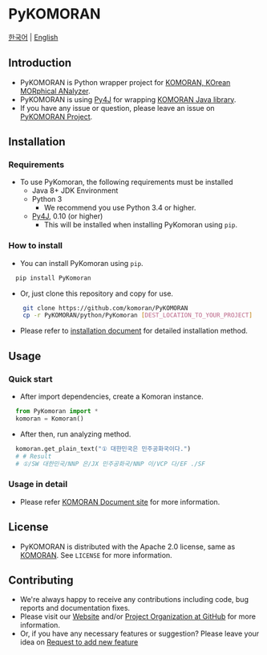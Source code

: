 # PyKOMORAN

[한국어](README.md) | [English](README.en.md)

## Introduction

* PyKOMORAN is Python wrapper project for [KOMORAN, KOrean MORphical ANalyzer](https://github.com/shin285/KOMORAN).
* PyKOMORAN is using [Py4J](https://github.com/bartdag/py4j) for wrapping [KOMORAN Java library](https://github.com/shin285/KOMORAN).
* If you have any issue or question, please leave an issue on [PyKOMORAN Project](https://github.com/komoran/PyKOMORAN/issues).

## Installation

### Requirements

* To use PyKomoran, the following requirements must be installed
  * Java 8+ JDK Environment
  * Python 3
    * We recommend you use Python 3.4 or higher.
  * [Py4J](https://www.py4j.org/install.html), 0.10 (or higher)
    * This will be installed when installing PyKomoran using `pip`.

### How to install

* You can install PyKomoran using `pip`.

```sh
  pip install PyKomoran
```

* Or, just clone this repository and copy for use.

```sh
    git clone https://github.com/komoran/PyKOMORAN
    cp -r PyKOMORAN/python/PyKomoran [DEST_LOCATION_TO_YOUR_PROJECT]
```

* Please refer to [installation document](https://docs.komoran.kr/pykomoran/installation.html?utm_source=GitHub&utm_medium=Referral&utm_campaign=PyKomoran) for detailed installation method.

## Usage

### Quick start

* After import dependencies, create a Komoran instance.

```python
  from PyKomoran import *
  komoran = Komoran()
```

* After then, run analyzing method.

```python
  komoran.get_plain_text("① 대한민국은 민주공화국이다.")
  # # Result
  # ①/SW 대한민국/NNP 은/JX 민주공화국/NNP 이/VCP 다/EF ./SF
```

### Usage in detail

* Please refer [KOMORAN Document site](https://docs.komoran.kr/pykomoran/tutorial.html?utm_source=GitHub&utm_medium=Referral&utm_campaign=PyKomoran) for more information.

## License

* PyKOMORAN is distributed with the Apache 2.0 license, same as [KOMORAN](https://github.com/shin285/KOMORAN). See `LICENSE` for more information.

## Contributing

* We're always happy to receive any contributions including code, bug reports and documentation fixes.
* Please visit our [Website](https://www.shineware.co.kr/products/komoran/#demo?utm_source=GitHub&utm_medium=Referral&utm_campaign=PyKomoran) and/or [Project Organization at GitHub](https://github.com/komoran) for more information.
* Or, if you have any necessary features or suggestion? Please leave your idea on [Request to add new feature](https://github.com/komoran/PyKOMORAN/issues/new?template=FEATURE_REQUEST.md)
